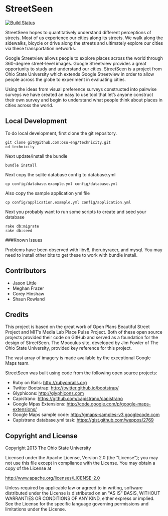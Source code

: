 StreetSeen
==========

[![Build Status](https://travis-ci.org/[bkildow]/[technicity].png)](https://travis-ci.org/[bkildow]/[technicity])

StreetSeen hopes to quantitatively understand different perceptions of streets. 
Most of us experience our cities along its streets. We walk along the 
sidewalks, bicycle or drive along the streets and ultimately explore our cities 
via these transportation networks.

Google Streetview allows people to explore places across the world through 
360-degree street-level images. Google Streetview provides a great opportunity 
to study and understand our cities. StreetSeen is a project from Ohio State 
University which extends Google Streetview in order to allow people across the 
globe to experiment in evaluating cities.

Using the ideas from visual preference surveys constructed into pairwise 
surveys we have created an easy to use tool that let’s anyone construct their 
own survey and begin to understand what people think about places in cities 
across the world.

Local Development
-----------------

To do local development, first clone the git repository.

    git clone git@github.com:osu-eng/technicity.git
    cd technicity

Next update/install the bundle

    bundle install

Next copy the sqlite database config to database.yml

    cp config/database.example.yml config/database.yml

Also copy the sample application yml file

    cp config/application.example.yml config/application.yml

Next you probably want to run some scripts to create and seed your database

    rake db:migrate
    rake db:seed

###Known Issues

Problems have been observed with libv8, therubyracer, and mysql. You may need 
to install other bits to get these to work with bundle install.

Contributors
------------

  - Jason Little
  - Meghan Frazer
  - Corey Hinshaw
  - Shaun Rowland

Credits
-------

This project is based on the great work of Open Plans Beautiful Street Project 
and MIT’s Media Lab Place Pulse Project. Both of these open source projects 
provided their code on GitHub and served as a foundation for the design of 
StreetSeen. The Mooculus site, developed by Jim Fowler of The Ohio State 
University, provided key reference for this project.

The vast array of imagery is made available by the exceptional Google Maps team.

StreetSeen was built using code from the following open source projects:
  - Ruby on Rails: http://rubyonrails.org
  - Twitter Bootstrap: http://twitter.github.io/bootstrap/
  - Glyphicons: http://glyphicons.com
  - Capistrano: https://github.com/capistrano/capistrano
  - Google Mpas Extensions: http://code.google.com/p/google-maps-extensions/
  - Google Maps sample code: http://gmaps-samples-v3.googlecode.com
  - Capistrano database.yml task: https://gist.github.com/weppos/2769

Copyright and License
---------------------

Copyright 2013 The Ohio State University

Licensed under the Apache License, Version 2.0 (the "License"); you may not use 
this file except in compliance with the License. You may obtain a copy of the 
License at

http://www.apache.org/licenses/LICENSE-2.0

Unless required by applicable law or agreed to in writing, software distributed 
under the License is distributed on an "AS IS" BASIS, WITHOUT WARRANTIES OR 
CONDITIONS OF ANY KIND, either express or implied. See the License for the 
specific language governing permissions and limitations under the License.
